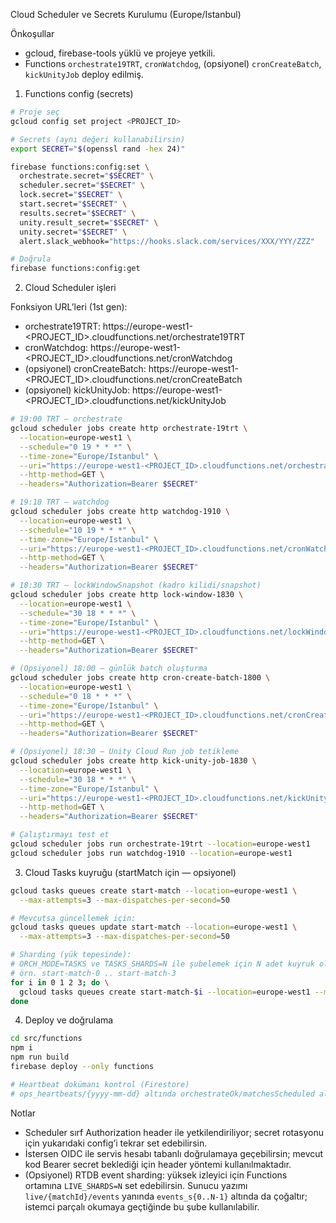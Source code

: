 Cloud Scheduler ve Secrets Kurulumu (Europe/Istanbul)

Önkoşullar
- gcloud, firebase-tools yüklü ve projeye yetkili.
- Functions `orchestrate19TRT`, `cronWatchdog`, (opsiyonel) `cronCreateBatch`, `kickUnityJob` deploy edilmiş.

1) Functions config (secrets)

```bash
# Proje seç
gcloud config set project <PROJECT_ID>

# Secrets (aynı değeri kullanabilirsin)
export SECRET="$(openssl rand -hex 24)"

firebase functions:config:set \
  orchestrate.secret="$SECRET" \
  scheduler.secret="$SECRET" \
  lock.secret="$SECRET" \
  start.secret="$SECRET" \
  results.secret="$SECRET" \
  unity.result_secret="$SECRET" \
  unity.secret="$SECRET" \
  alert.slack_webhook="https://hooks.slack.com/services/XXX/YYY/ZZZ"

# Doğrula
firebase functions:config:get
```

2) Cloud Scheduler işleri

Fonksiyon URL’leri (1st gen):
- orchestrate19TRT: https://europe-west1-<PROJECT_ID>.cloudfunctions.net/orchestrate19TRT
- cronWatchdog:     https://europe-west1-<PROJECT_ID>.cloudfunctions.net/cronWatchdog
- (opsiyonel) cronCreateBatch: https://europe-west1-<PROJECT_ID>.cloudfunctions.net/cronCreateBatch
- (opsiyonel) kickUnityJob:    https://europe-west1-<PROJECT_ID>.cloudfunctions.net/kickUnityJob

```bash
# 19:00 TRT — orchestrate
gcloud scheduler jobs create http orchestrate-19trt \
  --location=europe-west1 \
  --schedule="0 19 * * *" \
  --time-zone="Europe/Istanbul" \
  --uri="https://europe-west1-<PROJECT_ID>.cloudfunctions.net/orchestrate19TRT" \
  --http-method=GET \
  --headers="Authorization=Bearer $SECRET"

# 19:10 TRT — watchdog
gcloud scheduler jobs create http watchdog-1910 \
  --location=europe-west1 \
  --schedule="10 19 * * *" \
  --time-zone="Europe/Istanbul" \
  --uri="https://europe-west1-<PROJECT_ID>.cloudfunctions.net/cronWatchdog" \
  --http-method=GET \
  --headers="Authorization=Bearer $SECRET"

# 18:30 TRT — lockWindowSnapshot (kadro kilidi/snapshot)
gcloud scheduler jobs create http lock-window-1830 \
  --location=europe-west1 \
  --schedule="30 18 * * *" \
  --time-zone="Europe/Istanbul" \
  --uri="https://europe-west1-<PROJECT_ID>.cloudfunctions.net/lockWindowSnapshot" \
  --http-method=GET \
  --headers="Authorization=Bearer $SECRET"

# (Opsiyonel) 18:00 — günlük batch oluşturma
gcloud scheduler jobs create http cron-create-batch-1800 \
  --location=europe-west1 \
  --schedule="0 18 * * *" \
  --time-zone="Europe/Istanbul" \
  --uri="https://europe-west1-<PROJECT_ID>.cloudfunctions.net/cronCreateBatch" \
  --http-method=GET \
  --headers="Authorization=Bearer $SECRET"

# (Opsiyonel) 18:30 — Unity Cloud Run job tetikleme
gcloud scheduler jobs create http kick-unity-job-1830 \
  --location=europe-west1 \
  --schedule="30 18 * * *" \
  --time-zone="Europe/Istanbul" \
  --uri="https://europe-west1-<PROJECT_ID>.cloudfunctions.net/kickUnityJob" \
  --http-method=GET \
  --headers="Authorization=Bearer $SECRET"

# Çalıştırmayı test et
gcloud scheduler jobs run orchestrate-19trt --location=europe-west1
gcloud scheduler jobs run watchdog-1910 --location=europe-west1
```

3) Cloud Tasks kuyruğu (startMatch için — opsiyonel)

```bash
gcloud tasks queues create start-match --location=europe-west1 \
  --max-attempts=3 --max-dispatches-per-second=50

# Mevcutsa güncellemek için:
gcloud tasks queues update start-match --location=europe-west1 \
  --max-attempts=3 --max-dispatches-per-second=50

# Sharding (yük tepesinde):
# ORCH_MODE=TASKS ve TASKS_SHARDS=N ile şubelemek için N adet kuyruk oluştur:
# örn. start-match-0 .. start-match-3
for i in 0 1 2 3; do \
  gcloud tasks queues create start-match-$i --location=europe-west1 --max-attempts=3 --max-dispatches-per-second=50 || true; \
done
```

4) Deploy ve doğrulama

```bash
cd src/functions
npm i
npm run build
firebase deploy --only functions

# Heartbeat dokümanı kontrol (Firestore)
# ops_heartbeats/{yyyy-mm-dd} altında orchestrateOk/matchesScheduled alanlarını görmelisin.
```

Notlar
- Scheduler sırf Authorization header ile yetkilendiriliyor; secret rotasyonu için yukarıdaki config’i tekrar set edebilirsin.
- İstersen OIDC ile servis hesabı tabanlı doğrulamaya geçebilirsin; mevcut kod Bearer secret beklediği için header yöntemi kullanılmaktadır.
- (Opsiyonel) RTDB event sharding: yüksek izleyici için Functions ortamına `LIVE_SHARDS=N` set edebilirsin. Sunucu yazımı `live/{matchId}/events` yanında `events_s{0..N-1}` altında da çoğaltır; istemci parçalı okumaya geçtiğinde bu şube kullanılabilir.
